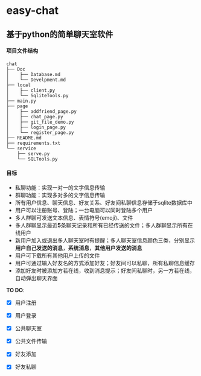 # easy-chat

## 基于python的简单聊天室软件

#### 项目文件结构

```
chat
├── Doc
│    ├── Database.md
│    └── Develpment.md
├── local
│    ├── client.py
│    └── SqliteTools.py
├── main.py
├── page
│    ├── addfriend_page.py
│    ├── chat_page.py
│    ├── git_file_demo.py
│    ├── login_page.py
│    └── register_page.py
├── README.md
├── requirements.txt
└── service
    ├── serve.py
    └── SQLTools.py
```



#### 目标

- 私聊功能：实现一对一的文字信息传输
- 群聊功能：实现多对多的文字信息传输
- 所有用户信息、聊天信息、好友关系、好友间私聊信息存储于sqlite数据库中
- 用户可以注册账号、登陆；一台电脑可以同时登陆多个用户
- 多人群聊可发送文本信息、表情符号(emoji)、文件
- 多人群聊显示最近**5**条聊天记录和所有已经传送的文件；多人群聊显示所有在线用户
- 新用户加入或退出多人聊天室时有提醒；多人聊天室信息颜色三类，分别显示**用户自己发送的消息**，**系统消息**，**其他用户发送的消息**
- 用户可下载所有其他用户上传的文件
- 用户可通过输入好友名的方式添加好友；好友间可以私聊，所有私聊信息缓存
- 添加好友时被添加方若在线，收到消息提示；好友间私聊时，另一方若在线，自动弹出聊天界面



**TO DO**:

- [x] 用户注册
- [x] 用户登录
- [x] 公共聊天室
- [x] 公共文件传输
- [x] 好友添加
- [x] 好友私聊

